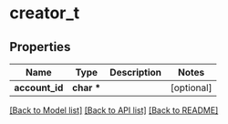 # creator_t

## Properties
Name | Type | Description | Notes
------------ | ------------- | ------------- | -------------
**account_id** | **char \*** |  | [optional] 

[[Back to Model list]](../README.md#documentation-for-models) [[Back to API list]](../README.md#documentation-for-api-endpoints) [[Back to README]](../README.md)


